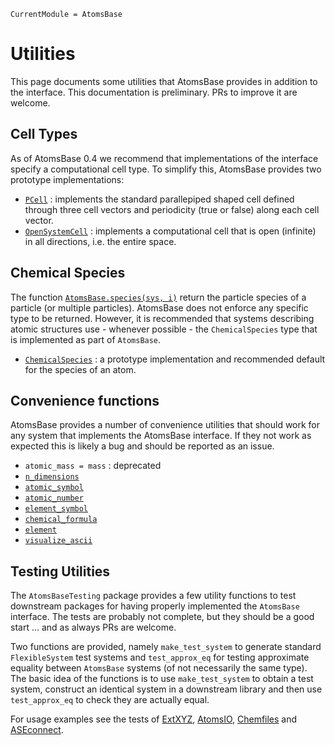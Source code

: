
```@meta
CurrentModule = AtomsBase
```

# Utilities

This page documents some utilities that AtomsBase provides in addition to the interface. This documentation is preliminary. PRs to improve it are welcome. 

## Cell Types 

As of AtomsBase 0.4 we recommend that implementations of the interface specify a computational cell type. To simplify this, AtomsBase provides two prototype implementations: 

- [`PCell`](@ref) : implements the standard parallepiped shaped cell defined through three cell vectors and periodicity (true or false) along each cell vector.
- [`OpenSystemCell`](@ref) : implements a computational cell that is open (infinite) in all directions, i.e. the entire space.


## Chemical Species 

The function [`AtomsBase.species(sys, i)`](@ref) return the particle species of a particle (or multiple particles). AtomsBase does not enforce any specific type to be returned. However, it is recommended that systems describing atomic structures use - whenever possible - the `ChemicalSpecies` type that is implemented as part of `AtomsBase`.

- [`ChemicalSpecies`](@ref) : a prototype implementation and recommended default for the species of an atom.

## Convenience functions

AtomsBase provides a number of convenience utilities that should work for any system that implements the AtomsBase interface. If they not work as expected this is likely a bug and should be reported as an issue. 

- `atomic_mass = mass` : deprecated 
- [`n_dimensions`](@ref) 
- [`atomic_symbol`](@ref)
- [`atomic_number`](@ref)
- [`element_symbol`](@ref)
- [`chemical_formula`](@ref)
- [`element`](@ref)
- [`visualize_ascii`](@ref)


## Testing Utilities

The `AtomsBaseTesting` package provides a few utility functions to test
downstream packages for having properly implemented the `AtomsBase` interface.
The tests are probably not complete, but they should be a good start ...
and as always PRs are welcome.

Two functions are provided, namely `make_test_system` to generate standard
`FlexibleSystem` test systems and `test_approx_eq` for testing approximate
equality between `AtomsBase` systems (of not necessarily the same type).
The basic idea of the functions is to use `make_test_system` to obtain a
test system, construct an identical system in a downstream library and then use
`test_approx_eq` to check they are actually equal.

For usage examples see the tests of [ExtXYZ](https://github.com/libAtoms/ExtXYZ.jl/blob/master/test/atomsbase.jl),
[AtomsIO](https://github.com/mfherbst/AtomsIO.jl/blob/master/test/xsf.jl),
[Chemfiles](https://github.com/chemfiles/Chemfiles.jl/blob/master/src/atomsbase.jl)
and [ASEconnect](https://github.com/mfherbst/ASEconvert.jl/blob/master/test/runtests.jl).
